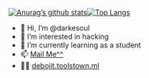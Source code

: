 [![Anurag’s github stats](https://github-readme-stats.vercel.app/api?username=darkesoul)](https://github.com/darkesoul)[![Top Langs](https://github-readme-stats.vercel.app/api/top-langs/?username=darkesoul&layout=compact)](https://github.com/darkesoul)






- 👋 Hi, I’m @darkesoul
- 👀 I’m interested in hacking
- 🌱 I’m currently learning as a student
- 📫 <a href="mailto: dtsproduction036@gmail.com">Mail Me^^</a>
- 👨‍💻 <a href="http://debojit.toolstown.ml">debojit.toolstown.ml</a>

<!---
darkesoul/darkesoul is a ✨ special ✨ repository because its `README.md` (this file) appears on your GitHub profile.
You can click the Preview link to take a look at your changes.
--->

